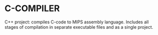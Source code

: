 # C-COMPILER
C++ project: compiles C-code to MIPS assembly language. Includes all stages of compilation in separate executable files and as a single project. 
